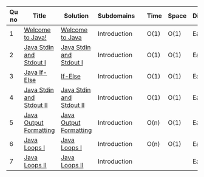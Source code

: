 
| Qu no | Title       |  Solution   | Subdomains |      | Time   | Space  | Difficulty  |     | Approach    | 
| --    | ----------- | ----------- | ---        | ---- | -----  |  ---   | ----------- | --- | ----------- |
| 1     | [Welcome to Java!](https://www.hackerrank.com/challenges/welcome-to-java/problem?isFullScreen=true)      | [Welcome to Java](https://github.com/C-a-thing/Code-Insight/blob/main/HackerRank/JAVA/Introduction/Welcome%20to%20Java!.java) | Introduction ||O(1)|O(1)|Easy||  |
| 2     | [Java Stdin and Stdout I](https://www.hackerrank.com/challenges/java-stdin-and-stdout-1/problem?isFullScreen=true) | [Java Stdin and Stdout I](https://github.com/C-a-thing/Code-Insight/blob/main/HackerRank/JAVA/Introduction/Java%20Stdin%20and%20Stdout%20I.java) | Introduction | | O(1) | O(1) | Easy| |  |
| 3     | [Java If-Else](https://www.hackerrank.com/challenges/java-if-else/problem?isFullScreen=true)  | [If-Else](https://github.com/C-a-thing/Code-Insight/blob/main/HackerRank/JAVA/Introduction/If-Else.java) | Introduction |  | O(1) | O(1) | Easy |  |   |
| 4     | [Java Stdin and Stdout II](https://www.hackerrank.com/challenges/java-stdin-stdout/problem?isFullScreen=true) | [Java Stdin and Stdout II](https://github.com/C-a-thing/Code-Insight/blob/main/HackerRank/JAVA/Introduction/Java%20Stdin%20and%20Stdout%20II.java) | Introduction |   |  O(1) |  O(1) |  Easy|  |
| 5     | [Java Output Formatting](https://www.hackerrank.com/challenges/java-output-formatting/problem?isFullScreen=true) | [Java Output Formatting](https://github.com/C-a-thing/Code-Insight/blob/main/HackerRank/JAVA/Introduction/Java%20Output%20Formatting.java) | Introduction |    |  O(n)  |  O(1)  | Easy |  |
| 6     | [Java Loops I](https://www.hackerrank.com/challenges/java-loops-i/problem?isFullScreen=true) | [Java Loops I](https://github.com/C-a-thing/Code-Insight/blob/main/HackerRank/JAVA/Introduction/Java%20Loops%20I.java) | Introduction |   | O(n) | O(1) | Easy |   |   |
| 7     | [Java Loops II](https://www.hackerrank.com/challenges/java-loops/problem?isFullScreen=true) | [Java Loops II](https://github.com/C-a-thing/Code-Insight/blob/main/HackerRank/JAVA/Introduction/Java%20Loops%20II.java) | Introduction |  |  |   | Easy |  |  |
